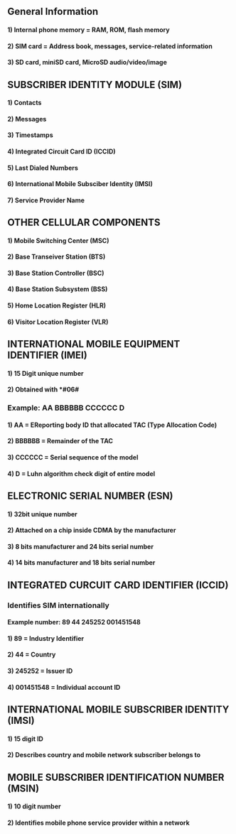 ## General Information

#### 1) Internal phone memory = RAM, ROM, flash memory

#### 2) SIM card = Address book, messages, service-related information

#### 3) SD card, miniSD card, MicroSD audio/video/image

## SUBSCRIBER IDENTITY MODULE (SIM)

#### 1) Contacts 

#### 2) Messages

#### 3) Timestamps

#### 4) Integrated Circuit Card ID (ICCID)

#### 5) Last Dialed Numbers

#### 6) International Mobile Subsciber Identity (IMSI)

#### 7) Service Provider Name

## OTHER CELLULAR COMPONENTS

#### 1) Mobile Switching Center (MSC)

#### 2) Base Transeiver Station (BTS)

#### 3) Base Station Controller (BSC)

#### 4) Base Station Subsystem (BSS)

#### 5) Home Location Register (HLR)

#### 6) Visitor Location Register (VLR)

## INTERNATIONAL MOBILE EQUIPMENT IDENTIFIER (IMEI)

#### 1) 15 Digit unique number

#### 2) Obtained with *#06#

### Example: AA BBBBBB CCCCCC D

#### 1) AA = EReporting body ID that allocated TAC (Type Allocation Code)

#### 2) BBBBBB = Remainder of the TAC

#### 3) CCCCCC = Serial sequence of the model

#### 4) D = Luhn algorithm check digit of entire model

## ELECTRONIC SERIAL NUMBER (ESN)

#### 1) 32bit unique number

#### 2) Attached on a chip inside CDMA by the manufacturer

#### 3) 8 bits manufacturer and 24 bits serial number

#### 4) 14 bits manufacturer and 18 bits serial number

## INTEGRATED CURCUIT CARD IDENTIFIER (ICCID)

### Identifies SIM internationally

#### Example number: 89 44 245252 001451548

#### 1) 89 = Industry Identifier

#### 2) 44 = Country

#### 3) 245252 = Issuer ID

#### 4) 001451548 = Individual account ID

## INTERNATIONAL MOBILE SUBSCRIBER IDENTITY (IMSI)

#### 1) 15 digit ID

#### 2) Describes country and mobile network subscriber belongs to

## MOBILE SUBSCRIBER IDENTIFICATION NUMBER (MSIN)

#### 1) 10 digit number

#### 2) Identifies mobile phone service provider within a network
